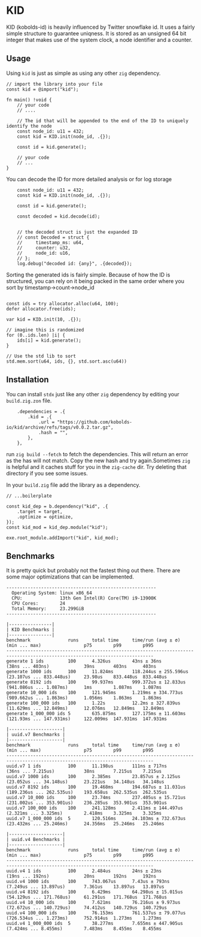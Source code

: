 # KID

KID (kobolds-id) is heavily influenced by Twitter snowflake id. It uses a fairly simple structure to guarantee uniqness. It is stored as an unsigned 64 bit integer that makes use of the system clock, a node identifier and a counter.

## Usage

Using `kid` is just as simple as using any other `zig` dependency.

```zig
// import the library into your file
const kid = @import("kid");

fn main() !void {
    // your code
    // ....

    // The id that will be appended to the end of the ID to uniquely identify the node
    const node_id: u11 = 432;
    const kid = KID.init(node_id, .{});

    const id = kid.generate();

    // your code
    // ...
}
```

You can decode the ID for more detailed analysis or for log storage

```zig
    const node_id: u11 = 432;
    const kid = KID.init(node_id, .{});

    const id = kid.generate();

    const decoded = kid.decode(id);


    // the decoded struct is just the expanded ID
    // const Decoded = struct {
    //     timestamp_ms: u64,
    //     counter: u32,
    //     node_id: u16,
    // };
    log.debug("decoded id: {any}", .{decoded});

```

Sorting the generated ids is fairly simple. Because of how the ID is structured, you can rely on it being packed in the same order where you sort by timestamp->count->node_id

```zig

const ids = try allocator.alloc(u64, 100);
defer allocator.free(ids);

var kid = KID.init(10, .{});

// imagine this is randomized
for (0..ids.len) |i| {
    ids[i] = kid.generate();
}

// Use the std lib to sort
std.mem.sort(u64, ids, {}, std.sort.asc(u64))
```

## Installation

You can install `stdx` just like any other `zig` dependency by editing your `build.zig.zon` file.

```zig
    .dependencies = .{
        .kid = .{
            .url = "https://github.com/kobolds-io/kid/archive/refs/tags/v0.0.2.tar.gz",
            .hash = "",
        },
    },
```

run `zig build --fetch` to fetch the dependencies. This will return an error as the has will not match. Copy the new hash and try again.Sometimes `zig` is helpful and it caches stuff for you in the `zig-cache` dir. Try deleting that directory if you see some issues.

In your `build.zig` file add the library as a dependency.

```zig
// ...boilerplate

const kid_dep = b.dependency("kid", .{
    .target = target,
    .optimize = optimize,
});
const kid_mod = kid_dep.module("kid");

exe.root_module.addImport("kid", kid_mod);
```

## Benchmarks

It is pretty quick but probably not the fastest thing out there. There are some major optimizations that can be implemented.

```plaintext
--------------------------------------------------------
  Operating System: linux x86_64
  CPU:              13th Gen Intel(R) Core(TM) i9-13900K
  CPU Cores:        24
  Total Memory:     23.299GiB
--------------------------------------------------------

|----------------|
| KID Benchmarks |
|----------------|
benchmark              runs     total time     time/run (avg ± σ)    (min ... max)                p75        p99        p995
-----------------------------------------------------------------------------------------------------------------------------
generate 1 ids         100      4.326us        43ns ± 36ns           (38ns ... 403ns)             39ns       403ns      403ns
generate 1000 ids      100      11.824ms       118.244us ± 255.596us (23.107us ... 833.448us)     23.98us    833.448us  833.448us
generate 8192 ids      100      99.937ms       999.372us ± 12.833us  (941.086us ... 1.087ms)      1ms        1.087ms    1.087ms
generate 10_000 ids    100      121.945ms      1.219ms ± 334.773us   (989.662us ... 1.863ms)      1.056ms    1.863ms    1.863ms
generate 100_000 ids   100      1.22s          12.2ms ± 327.839us    (11.629ms ... 12.849ms)      12.076ms   12.849ms   12.849ms
generate 1_000_000 ids 5        635.875ms      127.175ms ± 11.603ms  (121.93ms ... 147.931ms)     122.009ms  147.931ms  147.931ms

|--------------------|
| uuid.v7 Benchmarks |
|--------------------|
benchmark              runs     total time     time/run (avg ± σ)    (min ... max)                p75        p99        p995
-----------------------------------------------------------------------------------------------------------------------------
uuid.v7 1 ids          100      11.198us       111ns ± 717ns         (36ns ... 7.215us)           38ns       7.215us    7.215us
uuid.v7 1000 ids       100      2.385ms        23.857us ± 2.125us    (23.052us ... 34.148us)      23.221us   34.148us   34.148us
uuid.v7 8192 ids       100      19.468ms       194.687us ± 11.031us  (189.236us ... 262.535us)    193.658us  262.535us  262.535us
uuid.v7 10_000 ids     100      23.74ms        237.405us ± 15.721us  (231.002us ... 353.901us)    236.285us  353.901us  353.901us
uuid.v7 100_000 ids    100      241.128ms      2.411ms ± 144.497us   (2.321ms ... 3.325ms)        2.418ms    3.325ms    3.325ms
uuid.v7 1_000_000 ids  5        120.516ms      24.103ms ± 732.673us  (23.432ms ... 25.246ms)      24.356ms   25.246ms   25.246ms

|--------------------|
| uuid.v4 Benchmarks |
|--------------------|
benchmark              runs     total time     time/run (avg ± σ)    (min ... max)                p75        p99        p995
-----------------------------------------------------------------------------------------------------------------------------
uuid.v4 1 ids          100      2.484us        24ns ± 23ns           (19ns ... 192ns)             20ns       192ns      192ns
uuid.v4 1000 ids       100      743.067us      7.43us ± 793ns        (7.249us ... 13.897us)       7.361us    13.897us   13.897us
uuid.v4 8192 ids       100      6.429ms        64.298us ± 15.015us   (54.129us ... 171.768us)     61.291us   171.768us  171.768us
uuid.v4 10_000 ids     100      7.621ms        76.216us ± 9.973us    (72.672us ... 140.729us)     74.412us   140.729us  140.729us
uuid.v4 100_000 ids    100      76.153ms       761.537us ± 79.077us  (726.534us ... 1.273ms)      752.914us  1.273ms    1.273ms
uuid.v4 1_000_000 ids  5        38.277ms       7.655ms ± 447.905us   (7.424ms ... 8.455ms)        7.483ms    8.455ms    8.455ms
```
